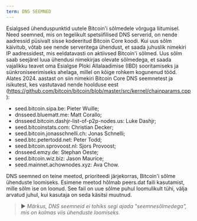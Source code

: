 ```yaml
---
term: DNS SEEMNED
---
```


Esialgsed ühenduspunktid uutele Bitcoin'i sõlmedele võrguga liitumisel. Need seemned, mis on tegelikult spetsiifilised DNS serverid, on nende aadressid püsivalt sisse kodeeritud Bitcoin Core koodi. Kui uus sõlm käivitub, võtab see nende serveritega ühendust, et saada juhuslik nimekiri IP aadressidest, mis eeldatavasti on aktiivsed Bitcoin'i sõlmed. Uus sõlm saab seejärel luua ühendusi nimekirjas olevate sõlmedega, et saada vajalikku teavet oma Esialgse Ploki Allalaadimise (IBD) sooritamiseks ja sünkroniseerimiseks ahelaga, millel on kõige rohkem kogunenud tööd. Alates 2024. aastast on siin nimekiri Bitcoin Core DNS seemnetest ja isikutest, kes vastutavad nende hoolduse eest (https://github.com/bitcoin/bitcoin/blob/master/src/kernel/chainparams.cpp):
* seed.bitcoin.sipa.be: Pieter Wuille;
* dnsseed.bluematt.me: Matt Corallo;
* dnsseed.bitcoin.dashjr-list-of-p2p-nodes.us: Luke Dashjr;
* seed.bitcoinstats.com: Christian Decker;
* seed.bitcoin.jonasschnelli.ch: Jonas Schnelli;
* seed.btc.petertodd.net: Peter Todd;
* seed.bitcoin.sprovoost.nl: Sjors Provoost;
* dnsseed.emzy.de: Stephan Oeste;
* seed.bitcoin.wiz.biz: Jason Maurice;
* seed.mainnet.achownodes.xyz: Ava Chow.

DNS seemned on teine meetod, prioriteedi järjekorras, Bitcoin'i sõlme ühenduste loomiseks. Esimene meetod hõlmab peers.dat faili kasutamist, mille sõlm ise on loonud. See fail on uue sõlme puhul loomulikult tühi, välja arvatud juhul, kui kasutaja on seda käsitsi muutnud.

> ► *Märkus, DNS seemneid ei tohiks segi ajada "seemnesõlmedega", mis on kolmas viis ühenduste loomiseks.*